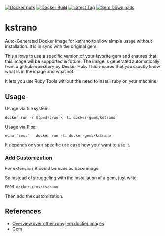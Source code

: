 [![Docker pulls](https://img.shields.io/docker/pulls/rubygem/kstrano.svg)](https://hub.docker.com/r/rubygem/kstrano/)
[![Docker Build](https://img.shields.io/docker/automated/rubygem/kstrano.svg)](https://hub.docker.com/r/rubygem/kstrano/)
[![Latest Tag](https://img.shields.io/github/tag/docker-rubygem/kstrano.svg)](https://hub.docker.com/r/rubygem/kstrano/)
[![Gem Downloads](https://img.shields.io/gem/dt/kstrano.svg)](https://rubygems.org/gems/kstrano/)
# kstrano

Auto-Generated Docker image for kstrano to allow simple usage without installation.
It is in sync with the original gem.

This allows to use a specific version of your favorite gem and ensures that this image will be supported in future.
The image is generated automatically from a github repository by Docker Hub.
This ensures that you exactly know what is in the image and what not.

It lets you use Ruby Tools without the need to install ruby on your machine.

## Usage

Usage via file system:

`docker run -v $(pwd):/work -ti docker-gems/kstrano`

Usage via Pipe:

`echo "test" | docker run -ti docker-gems/kstrano`

It depends on your specific use case how your want to use it.

### Add Customization

For extension, it could be used as base image.

So instead of struggeling with the installation of a gem, just write

`FROM docker-gems/kstrano`

Then add the customization.

## References

 - [Overview over other rubygem docker images](https://github.com/thinkbot/docker-rubygem)
 - [Gem](https://rubygems.org/gems/kstrano/)
